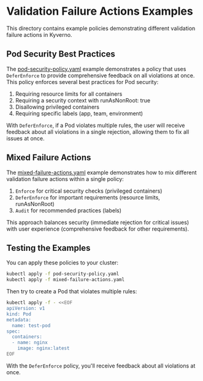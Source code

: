 # Validation Failure Actions Examples

This directory contains example policies demonstrating different validation failure actions in Kyverno.

## Pod Security Best Practices

The [pod-security-policy.yaml](pod-security-policy.yaml) example demonstrates a policy that uses `DeferEnforce` to provide comprehensive feedback on all violations at once. This policy enforces several best practices for Pod security:

1. Requiring resource limits for all containers
2. Requiring a security context with runAsNonRoot: true
3. Disallowing privileged containers
4. Requiring specific labels (app, team, environment)

With `DeferEnforce`, if a Pod violates multiple rules, the user will receive feedback about all violations in a single rejection, allowing them to fix all issues at once.

## Mixed Failure Actions

The [mixed-failure-actions.yaml](mixed-failure-actions.yaml) example demonstrates how to mix different validation failure actions within a single policy:

1. `Enforce` for critical security checks (privileged containers)
2. `DeferEnforce` for important requirements (resource limits, runAsNonRoot)
3. `Audit` for recommended practices (labels)

This approach balances security (immediate rejection for critical issues) with user experience (comprehensive feedback for other requirements).

## Testing the Examples

You can apply these policies to your cluster:

```bash
kubectl apply -f pod-security-policy.yaml
kubectl apply -f mixed-failure-actions.yaml
```

Then try to create a Pod that violates multiple rules:

```bash
kubectl apply -f - <<EOF
apiVersion: v1
kind: Pod
metadata:
  name: test-pod
spec:
  containers:
  - name: nginx
    image: nginx:latest
EOF
```

With the `DeferEnforce` policy, you'll receive feedback about all violations at once.
